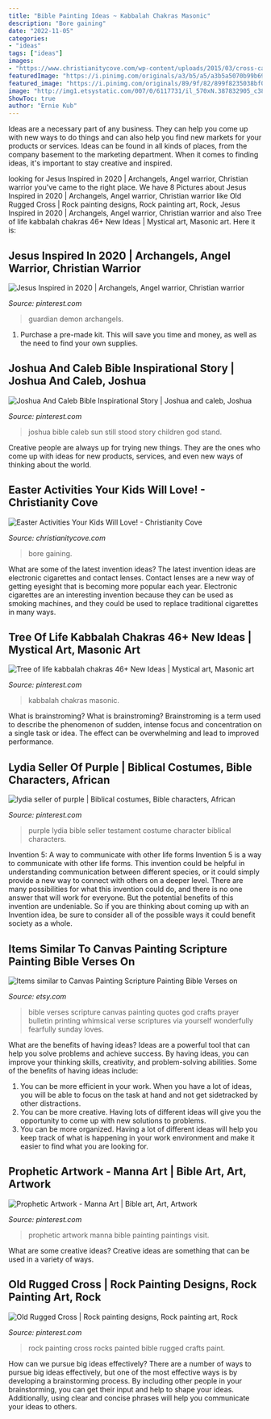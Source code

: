 ```yaml
---
title: "Bible Painting Ideas ~ Kabbalah Chakras Masonic"
description: "Bore gaining"
date: "2022-11-05"
categories:
- "ideas"
tags: ["ideas"]
images:
- "https://www.christianitycove.com/wp-content/uploads/2015/03/cross-canvas-painting-sunday-school-craft.jpg"
featuredImage: "https://i.pinimg.com/originals/a3/b5/a5/a3b5a5070b99b693dbc5e26d935ff30f.jpg"
featured_image: "https://i.pinimg.com/originals/89/9f/82/899f8235038bf0c37671fdb46f81fdc4.png"
image: "http://img1.etsystatic.com/007/0/6117731/il_570xN.387832905_c38c.jpg"
ShowToc: true
author: "Ernie Kub"
---
```



Ideas are a necessary part of any business. They can help you come up with new ways to do things and can also help you find new markets for your products or services. Ideas can be found in all kinds of places, from the company basement to the marketing department. When it comes to finding ideas, it's important to stay creative and inspired.

	

		
looking for Jesus Inspired in 2020 | Archangels, Angel warrior, Christian warrior you've came to the right place. We have 8 Pictures about Jesus Inspired in 2020 | Archangels, Angel warrior, Christian warrior like Old Rugged Cross | Rock painting designs, Rock painting art, Rock, Jesus Inspired in 2020 | Archangels, Angel warrior, Christian warrior and also Tree of life kabbalah chakras 46+ New Ideas | Mystical art, Masonic art. Here it is:
		
    
## Jesus Inspired In 2020 | Archangels, Angel Warrior, Christian Warrior

<img loading=lazy src="https://i.pinimg.com/originals/89/9f/82/899f8235038bf0c37671fdb46f81fdc4.png" onerror="this.onerror=null;this.src='https://tse3.mm.bing.net/th?id=OIP.K_KGQYonEzR2xWTj-DqeTQHaNQ&amp;pid=15.1';" alt="Jesus Inspired in 2020 | Archangels, Angel warrior, Christian warrior">

_Source: pinterest.com_

>guardian demon archangels. 

	

1. Purchase a pre-made kit. This will save you time and money, as well as the need to find your own supplies.

    
## Joshua And Caleb Bible Inspirational Story | Joshua And Caleb, Joshua

<img loading=lazy src="https://i.pinimg.com/736x/d5/d3/76/d5d376a9dabf778d1e49681919f05f6a--promises-of-god-christian-paintings.jpg" onerror="this.onerror=null;this.src='https://tse3.mm.bing.net/th?id=OIP.qL4UOJq6T4ZfJE48STQ9sAHaI1&amp;pid=15.1';" alt="Joshua And Caleb Bible Inspirational Story | Joshua and caleb, Joshua">

_Source: pinterest.com_

>joshua bible caleb sun still stood story children god stand. 

	

Creative people are always up for trying new things. They are the ones who come up with ideas for new products, services, and even new ways of thinking about the world.

    
## Easter Activities Your Kids Will Love! - Christianity Cove

<img loading=lazy src="https://www.christianitycove.com/wp-content/uploads/2015/03/cross-canvas-painting-sunday-school-craft.jpg" onerror="this.onerror=null;this.src='https://tse1.mm.bing.net/th?id=OIP.je8FwXxfYWKCUXnkfJZ88wHaKc&amp;pid=15.1';" alt="Easter Activities Your Kids Will Love! - Christianity Cove">

_Source: christianitycove.com_

>bore gaining. 

	

What are some of the latest invention ideas?
The latest invention ideas are electronic cigarettes and contact lenses. Contact lenses are a new way of getting eyesight that is becoming more popular each year. Electronic cigarettes are an interesting invention because they can be used as smoking machines, and they could be used to replace traditional cigarettes in many ways.

    
## Tree Of Life Kabbalah Chakras 46+ New Ideas | Mystical Art, Masonic Art

<img loading=lazy src="https://i.pinimg.com/736x/e9/c1/49/e9c149624a3ed822caeca4eb31a9b866.jpg" onerror="this.onerror=null;this.src='https://tse2.mm.bing.net/th?id=OIP.LXmwTGNR3lkQt9m3vwC_YQAAAA&amp;pid=15.1';" alt="Tree of life kabbalah chakras 46+ New Ideas | Mystical art, Masonic art">

_Source: pinterest.com_

>kabbalah chakras masonic. 

	

What is brainstroming?
What is brainstroming? Brainstroming is a term used to describe the phenomenon of sudden, intense focus and concentration on a single task or idea. The effect can be overwhelming and lead to improved performance.

    
## Lydia Seller Of Purple | Biblical Costumes, Bible Characters, African

<img loading=lazy src="https://i.pinimg.com/736x/38/a8/54/38a8545f62c12b71ae089543833ee64d--purple-wreath-costume-ideas.jpg" onerror="this.onerror=null;this.src='https://tse4.mm.bing.net/th?id=OIP.xBRe3z5iDAo_vCW8tQr6WQHaGD&amp;pid=15.1';" alt="lydia seller of purple | Biblical costumes, Bible characters, African">

_Source: pinterest.com_

>purple lydia bible seller testament costume character biblical characters. 

	

Invention 5: A way to communicate with other life forms
Invention 5 is a way to communicate with other life forms. This invention could be helpful in understanding communication between different species, or it could simply provide a new way to connect with others on a deeper level. There are many possibilities for what this invention could do, and there is no one answer that will work for everyone. But the potential benefits of this invention are undeniable. So if you are thinking about coming up with an Invention idea, be sure to consider all of the possible ways it could benefit society as a whole.

    
## Items Similar To Canvas Painting Scripture Painting Bible Verses On

<img loading=lazy src="http://img1.etsystatic.com/007/0/6117731/il_570xN.387832905_c38c.jpg" onerror="this.onerror=null;this.src='https://tse1.mm.bing.net/th?id=OIP.4PWAXnk5vd9JtBqo7HR4eAHaKZ&amp;pid=15.1';" alt="Items similar to Canvas Painting Scripture Painting Bible Verses on">

_Source: etsy.com_

>bible verses scripture canvas painting quotes god crafts prayer bulletin printing whimsical verse scriptures via yourself wonderfully fearfully sunday loves. 

	

What are the benefits of having ideas?
Ideas are a powerful tool that can help you solve problems and achieve success. By having ideas, you can improve your thinking skills, creativity, and problem-solving abilities. Some of the benefits of having ideas include: 
1) You can be more efficient in your work. When you have a lot of ideas, you will be able to focus on the task at hand and not get sidetracked by other distractions. 
2) You can be more creative. Having lots of different ideas will give you the opportunity to come up with new solutions to problems. 
3) You can be more organized. Having a lot of different ideas will help you keep track of what is happening in your work environment and make it easier to find what you are looking for.

    
## Prophetic Artwork - Manna Art | Bible Art, Art, Artwork

<img loading=lazy src="https://i.pinimg.com/736x/d5/b1/d2/d5b1d251ee63877f316120ae46f1f729--prophetic-art-amazing-art.jpg" onerror="this.onerror=null;this.src='https://tse1.mm.bing.net/th?id=OIP.rIZFrzxjc_wgcvZ0RxMesAHaK_&amp;pid=15.1';" alt="Prophetic Artwork - Manna Art | Bible art, Art, Artwork">

_Source: pinterest.com_

>prophetic artwork manna bible painting paintings visit. 

	

What are some creative ideas?
Creative ideas are something that can be used in a variety of ways.

    
## Old Rugged Cross | Rock Painting Designs, Rock Painting Art, Rock

<img loading=lazy src="https://i.pinimg.com/originals/a3/b5/a5/a3b5a5070b99b693dbc5e26d935ff30f.jpg" onerror="this.onerror=null;this.src='https://tse4.mm.bing.net/th?id=OIP.PhJCspTZqMyECMkV3jkxnQHaJ4&amp;pid=15.1';" alt="Old Rugged Cross | Rock painting designs, Rock painting art, Rock">

_Source: pinterest.com_

>rock painting cross rocks painted bible rugged crafts paint. 

	

How can we pursue big ideas effectively?
There are a number of ways to pursue big ideas effectively, but one of the most effective ways is by developing a brainstorming process. By including other people in your brainstorming, you can get their input and help to shape your ideas. Additionally, using clear and concise phrases will help you communicate your ideas to others.

